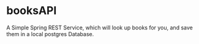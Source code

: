# booksAPI

A Simple Spring REST Service, which will look up books for you, and save them in a local postgres Database.